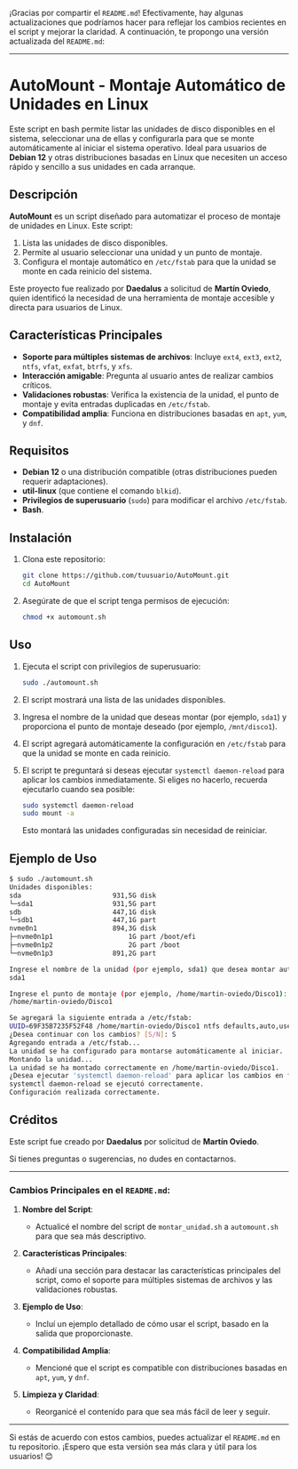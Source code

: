 ¡Gracias por compartir el `README.md`! Efectivamente, hay algunas actualizaciones que podríamos hacer para reflejar los cambios recientes en el script y mejorar la claridad. A continuación, te propongo una versión actualizada del `README.md`:

---

# AutoMount - Montaje Automático de Unidades en Linux

Este script en bash permite listar las unidades de disco disponibles en el sistema, seleccionar una de ellas y configurarla para que se monte automáticamente al iniciar el sistema operativo. Ideal para usuarios de **Debian 12** y otras distribuciones basadas en Linux que necesiten un acceso rápido y sencillo a sus unidades en cada arranque.

## Descripción

**AutoMount** es un script diseñado para automatizar el proceso de montaje de unidades en Linux. Este script:

1. Lista las unidades de disco disponibles.
2. Permite al usuario seleccionar una unidad y un punto de montaje.
3. Configura el montaje automático en `/etc/fstab` para que la unidad se monte en cada reinicio del sistema.

Este proyecto fue realizado por **Daedalus** a solicitud de **Martín Oviedo**, quien identificó la necesidad de una herramienta de montaje accesible y directa para usuarios de Linux.

## Características Principales

- **Soporte para múltiples sistemas de archivos**: Incluye `ext4`, `ext3`, `ext2`, `ntfs`, `vfat`, `exfat`, `btrfs`, y `xfs`.
- **Interacción amigable**: Pregunta al usuario antes de realizar cambios críticos.
- **Validaciones robustas**: Verifica la existencia de la unidad, el punto de montaje y evita entradas duplicadas en `/etc/fstab`.
- **Compatibilidad amplia**: Funciona en distribuciones basadas en `apt`, `yum`, y `dnf`.

## Requisitos

- **Debian 12** o una distribución compatible (otras distribuciones pueden requerir adaptaciones).
- **util-linux** (que contiene el comando `blkid`).
- **Privilegios de superusuario** (`sudo`) para modificar el archivo `/etc/fstab`.
- **Bash**.

## Instalación

1. Clona este repositorio:

   ```bash
   git clone https://github.com/tuusuario/AutoMount.git
   cd AutoMount
   ```

2. Asegúrate de que el script tenga permisos de ejecución:

   ```bash
   chmod +x automount.sh
   ```

## Uso

1. Ejecuta el script con privilegios de superusuario:

   ```bash
   sudo ./automount.sh
   ```

2. El script mostrará una lista de las unidades disponibles.

3. Ingresa el nombre de la unidad que deseas montar (por ejemplo, `sda1`) y proporciona el punto de montaje deseado (por ejemplo, `/mnt/disco1`).

4. El script agregará automáticamente la configuración en `/etc/fstab` para que la unidad se monte en cada reinicio.

5. El script te preguntará si deseas ejecutar `systemctl daemon-reload` para aplicar los cambios inmediatamente. Si eliges no hacerlo, recuerda ejecutarlo cuando sea posible:

   ```bash
   sudo systemctl daemon-reload
   sudo mount -a
   ```

   Esto montará las unidades configuradas sin necesidad de reiniciar.

## Ejemplo de Uso

```bash
$ sudo ./automount.sh
Unidades disponibles:
sda                       931,5G disk 
└─sda1                    931,5G part 
sdb                       447,1G disk 
└─sdb1                    447,1G part 
nvme0n1                   894,3G disk 
├─nvme0n1p1                   1G part /boot/efi
├─nvme0n1p2                   2G part /boot
└─nvme0n1p3               891,2G part 

Ingrese el nombre de la unidad (por ejemplo, sda1) que desea montar automáticamente al iniciar:
sda1

Ingrese el punto de montaje (por ejemplo, /home/martin-oviedo/Disco1):
/home/martin-oviedo/Disco1

Se agregará la siguiente entrada a /etc/fstab:
UUID=69F35B7235F52F48 /home/martin-oviedo/Disco1 ntfs defaults,auto,users,rw,exec,uid=1000,gid=1000,umask=022 0 0
¿Desea continuar con los cambios? [S/N]: S
Agregando entrada a /etc/fstab...
La unidad se ha configurado para montarse automáticamente al iniciar.
Montando la unidad...
La unidad se ha montado correctamente en /home/martin-oviedo/Disco1.
¿Desea ejecutar 'systemctl daemon-reload' para aplicar los cambios en fstab? [S/N]: S
systemctl daemon-reload se ejecutó correctamente.
Configuración realizada correctamente.
```

## Créditos

Este script fue creado por **Daedalus** por solicitud de **Martín Oviedo**.

Si tienes preguntas o sugerencias, no dudes en contactarnos.

---

### Cambios Principales en el `README.md`:

1. **Nombre del Script**:
   - Actualicé el nombre del script de `montar_unidad.sh` a `automount.sh` para que sea más descriptivo.

2. **Características Principales**:
   - Añadí una sección para destacar las características principales del script, como el soporte para múltiples sistemas de archivos y las validaciones robustas.

3. **Ejemplo de Uso**:
   - Incluí un ejemplo detallado de cómo usar el script, basado en la salida que proporcionaste.

4. **Compatibilidad Amplia**:
   - Mencioné que el script es compatible con distribuciones basadas en `apt`, `yum`, y `dnf`.

5. **Limpieza y Claridad**:
   - Reorganicé el contenido para que sea más fácil de leer y seguir.

---

Si estás de acuerdo con estos cambios, puedes actualizar el `README.md` en tu repositorio. ¡Espero que esta versión sea más clara y útil para los usuarios! 😊
